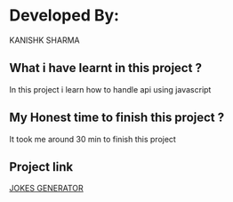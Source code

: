 # Developed By:

KANISHK SHARMA

## What i have learnt in this project ?

In this project i learn how to handle api using javascript

## My Honest time to finish this project ?

It took me around 30 min to finish this project

## Project link

[JOKES GENERATOR](https://zesty-dango-c0041b.netlify.app/)